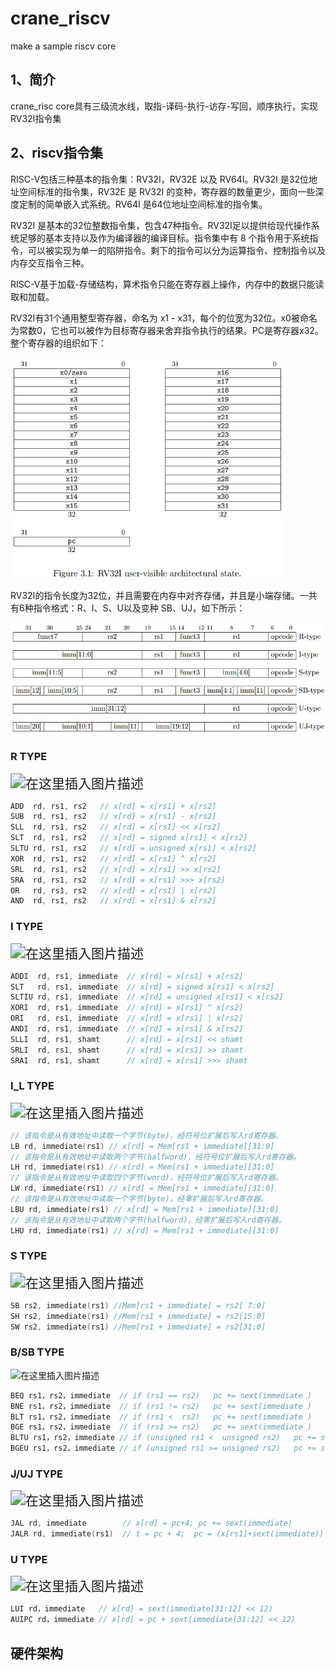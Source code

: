 # crane_riscv
make a sample riscv core

## 1、简介

crane_risc core具有三级流水线，取指-译码-执行-访存-写回，顺序执行，实现RV32I指令集

## 2、riscv指令集

RISC-V包括三种基本的指令集：RV32I，RV32E 以及 RV64I。RV32I 是32位地址空间标准的指令集，RV32E 是 RV32I 的变种，寄存器的数量更少，面向一些深度定制的简单嵌入式系统。RV64I 是64位地址空间标准的指令集。

RV32I 是基本的32位整数指令集，包含47种指令。RV32I足以提供给现代操作系统足够的基本支持以及作为编译器的编译目标。指令集中有 8 个指令用于系统指令，可以被实现为单一的陷阱指令。剩下的指令可以分为运算指令、控制指令以及内存交互指令三种。

RISC-V基于加载-存储结构，算术指令只能在寄存器上操作，内存中的数据只能读取和加载。

RV32I有31个通用整型寄存器，命名为 x1 - x31，每个的位宽为32位。x0被命名为常数0，它也可以被作为目标寄存器来舍弃指令执行的结果。PC是寄存器x32。整个寄存器的组织如下：

<img src="https://raw.githubusercontent.com/ian-lab/typorapic/master/RV32I-register-file-model.jpg" alt="img" style="zoom:67%;" />

RV32I的指令长度为32位，并且需要在内存中对齐存储，并且是小端存储。一共有6种指令格式：R、I、S、U以及变种 SB、UJ，如下所示：

![img](https://raw.githubusercontent.com/ian-lab/typorapic/master/RV32I-instruction-formats.jpg)

### R  TYPE

<img src="https://img-blog.csdnimg.cn/61944c4e98ed4016afe3f1d04e72d2d1.png" alt="在这里插入图片描述" style="zoom:150%;" />

```c
ADD  rd, rs1, rs2   // x[rd] = x[rs1] + x[rs2]
SUB  rd, rs1, rs2   // x[rd] = x[rs1] - x[rs2]
SLL  rd, rs1, rs2   // x[rd] = x[rs1] << x[rs2]
SLT  rd, rs1, rs2   // x[rd] = signed x[rs1] < x[rs2]
SLTU rd, rs1, rs2   // x[rd] = unsigned x[rs1] < x[rs2]
XOR  rd, rs1, rs2   // x[rd] = x[rs1] ^ x[rs2]
SRL  rd, rs1, rs2   // x[rd] = x[rs1] >> x[rs2]
SRA  rd, rs1, rs2   // x[rd] = x[rs1] >>> x[rs2]
OR   rd, rs1, rs2   // x[rd] = x[rs1] | x[rs2]
AND  rd, rs1, rs2   // x[rd] = x[rs1] & x[rs2]
```
### I  TYPE
<img src="https://img-blog.csdnimg.cn/c35e981fa3ad4380a0989ee34e11ad2f.png" alt="在这里插入图片描述" style="zoom:150%;" />

```c
ADDI  rd, rs1, immediate  // x[rd] = x[rs1] + x[rs2]
SLT   rd, rs1, immediate  // x[rd] = signed x[rs1] < x[rs2]
SLTIU rd, rs1, immediate  // x[rd] = unsigned x[rs1] < x[rs2]
XORI  rd, rs1, immediate  // x[rd] = x[rs1] ^ x[rs2]
ORI   rd, rs1, immediate  // x[rd] = x[rs1] | x[rs2]
ANDI  rd, rs1, immediate  // x[rd] = x[rs1] & x[rs2]
SLLI  rd, rs1, shamt      // x[rd] = x[rs1] << shamt
SRLI  rd, rs1, shamt      // x[rd] = x[rs1] >> shamt
SRAI  rd, rs1, shamt      // x[rd] = x[rs1] >>> shamt
```
### I_L  TYPE
<img src="https://img-blog.csdnimg.cn/0440e5fdb44a45f0aed305fa8a31ea04.png" alt="在这里插入图片描述" style="zoom:150%;" />

```C
// 该指令是从有效地址中读取一个字节(byte)，经符号位扩展后写入rd寄存器。
LB rd, immediate(rs1) // x[rd] = Mem[rs1 + immediate][31:0]
// 该指令是从有效地址中读取两个字节(halfword)，经符号位扩展后写入rd寄存器。
LH rd, immediate(rs1) // x[rd] = Mem[rs1 + immediate][31:0] 
// 该指令是从有效地址中读取四个字节(word)，经符号位扩展后写入rd寄存器。
LW rd, immediate(rs1) // x[rd] = Mem[rs1 + immediate][31:0]
// 该指令是从有效地址中读取一个字节(byte)，经零扩展后写入rd寄存器。
LBU rd, immediate(rs1) // x[rd] = Mem[rs1 + immediate][31:0]
// 该指令是从有效地址中读取两个字节(halfword)，经零扩展后写入rd寄存器。
LHU rd, immediate(rs1) // x[rd] = Mem[rs1 + immediate][31:0]
```
### S  TYPE
<img src="https://img-blog.csdnimg.cn/e2c80f3622854a1da6a9a0141dfc0876.png" alt="在这里插入图片描述" style="zoom:150%;" />

```c
SB rs2, immediate(rs1) //Mem[rs1 + immediate] = rs2[ 7:0]
SH rs2, immediate(rs1) //Mem[rs1 + immediate] = rs2[15:0]
SW rs2, immediate(rs1) //Mem[rs1 + immediate] = rs2[31:0]
```
### B/SB  TYPE
![在这里插入图片描述](https://img-blog.csdnimg.cn/3c5e7110b8644623821df637dd4f7914.png)

```C
BEQ rs1，rs2，immediate  // if (rs1 == rs2)   pc += sext(immediate )
BNE rs1，rs2，immediate  // if (rs1 != rs2)   pc += sext(immediate )
BLT rs1，rs2，immediate  // if (rs1 <  rs2)   pc += sext(immediate )
BGE rs1，rs2，immediate  // if (rs1 >= rs2)   pc += sext(immediate )
BLTU rs1，rs2，immediate // if (unsigned rs1 <  unsigned rs2)   pc += sext(immediate )
BGEU rs1，rs2，immediate // if (unsigned rs1 >= unsigned rs2)   pc += sext(immediate )
```
### J/UJ  TYPE
<img src="https://img-blog.csdnimg.cn/1acfd1ee84764caba39e8c5a5e738870.png" alt="在这里插入图片描述" style="zoom:150%;" />

```c
JAL rd, immediate        // x[rd] = pc+4; pc += sext(immediate)
JALR rd, immediate(rs1)  // t = pc + 4;  pc = (x[rs1]+sext(immediate)) & 0xffff_fffe;  x[rd]=t 
```
### U  TYPE
<img src="https://img-blog.csdnimg.cn/59a3bfcb2338486784abed8077d3eb31.png" alt="在这里插入图片描述" style="zoom:150%;" />

```c
LUI rd，immediate   // x[rd] = sext(immediate[31:12] << 12)
AUIPC rd，immediate // x[rd] = pc + sext(immediate[31:12] << 12)
```
## 硬件架构

